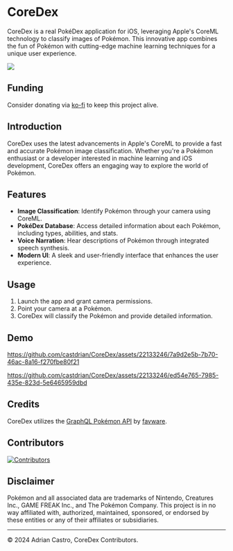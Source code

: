 # CoreDex

CoreDex is a real PokéDex application for iOS, leveraging Apple's CoreML technology to classify images of Pokémon. This innovative app combines the fun of Pokémon with cutting-edge machine learning techniques for a unique user experience.

<img src="https://discord.com/api/guilds/1211664271243612251/widget.png?style=banner3" />

## Funding
Consider donating via [ko-fi](https://ko-fi.com/castdrian) to keep this project alive.

## Introduction

CoreDex uses the latest advancements in Apple's CoreML to provide a fast and accurate Pokémon image classification. Whether you're a Pokémon enthusiast or a developer interested in machine learning and iOS development, CoreDex offers an engaging way to explore the world of Pokémon.

## Features

- **Image Classification**: Identify Pokémon through your camera using CoreML.
- **PokéDex Database**: Access detailed information about each Pokémon, including types, abilities, and stats.
- **Voice Narration**: Hear descriptions of Pokémon through integrated speech synthesis.
- **Modern UI**: A sleek and user-friendly interface that enhances the user experience.

## Usage

1. Launch the app and grant camera permissions.
2. Point your camera at a Pokémon.
3. CoreDex will classify the Pokémon and provide detailed information.

## Demo
https://github.com/castdrian/CoreDex/assets/22133246/7a9d2e5b-7b70-46ac-8a16-f270fbe80f21

https://github.com/castdrian/CoreDex/assets/22133246/ed54e765-7985-435e-823d-5e6465959dbd

## Credits

CoreDex utilizes the [GraphQL Pokémon API](https://github.com/favware/graphql-pokemon) by [favware](https://github.com/favware).

## Contributors
[![Contributors](https://contrib.rocks/image?repo=castdrian/CoreDex)](https://github.com/castdrian/CoreDex/graphs/contributors)

## Disclaimer

Pokémon and all associated data are trademarks of Nintendo, Creatures Inc., GAME FREAK Inc., and The Pokémon Company. This project is in no way affiliated with, authorized, maintained, sponsored, or endorsed by these entities or any of their affiliates or subsidiaries.

---

© 2024 Adrian Castro, CoreDex Contributors.
